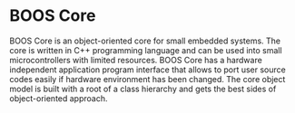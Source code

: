 # BOOS Core
BOOS Core is an object-oriented core for small embedded systems. The core is written in C++ programming language and can be used into small microcontrollers with limited resources. BOOS Core has a hardware independent application program interface that allows to port user source codes easily if hardware environment has been changed. The core object model is built with a root of a class hierarchy and gets the best sides of object-oriented approach.
